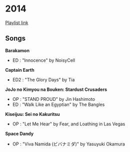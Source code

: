 # 2014

[Playlist link](https://sptfy.com/174O)

## Songs

**Barakamon**
* ED : "Innocence" by NoisyCell

**Captain Earth**
* ED2 : "The Glory Days" by Tia

**JoJo no Kimyou na Bouken: Stardust Crusaders**
* OP : "STAND PROUD" by Jin Hashimoto
* ED : "Walk Like an Egyptian" by The Bangles

**Kiseijuu: Sei no Kakuritsu**
* OP : "Let Me Hear" by Fear, and Loathing in Las Vegas

**Space Dandy**
* OP : "Viva Namida (ビバナミダ)" by Yasuyuki Okamura